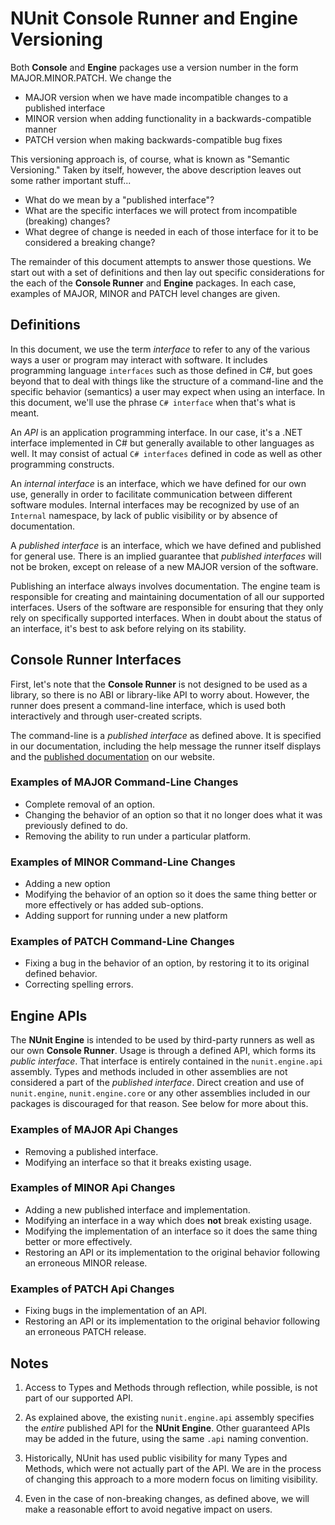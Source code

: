 # NUnit Console Runner and Engine Versioning

Both **Console** and **Engine** packages use a version number in the form MAJOR.MINOR.PATCH. We change the

- MAJOR version when we have made incompatible changes to a published interface
- MINOR version when adding functionality in a backwards-compatible manner
- PATCH version when making backwards-compatible bug fixes

This versioning approach is, of course, what is known as "Semantic Versioning." Taken by itself, however, the above description leaves out some rather important stuff...

* What do we mean by a "published interface"?
* What are the specific interfaces we will protect from incompatible (breaking) changes?
* What degree of change is needed in each of those interface for it to be considered a breaking change?

The remainder of this document attempts to answer those questions. We start out with a set of definitions and then lay out specific considerations for the each of the **Console Runner** and **Engine** packages. In each case, examples of MAJOR, MINOR and PATCH level changes are given.

## Definitions

In this document, we use the term _interface_ to refer to any of the various ways a user or program may interact with software. It includes programming language `interfaces` such as those defined in C#, but goes beyond that to deal with things like the structure of a command-line and the specific behavior (semantics) a user may expect when using an interface. In this document, we'll use the phrase `C# interface` when that's what is meant.

An _API_ is an application programming interface. In our case, it's a .NET interface implemented in C# but generally available to other languages as well. It may consist of actual `C# interfaces` defined in code as well as other programming constructs.

An _internal interface_ is an interface, which we have defined for our own use, generally in order to facilitate communication between different software modules. Internal interfaces may be recognized by use of an `Internal` namespace, by lack of public visibility or by absence of documentation.

A _published interface_ is an interface, which we have defined and published for general use. There is an implied guarantee that _published interfaces_ will not be broken, except on release of a new MAJOR version of the software.

Publishing an interface always involves documentation. The engine team is responsible for creating and maintaining documentation of all our supported interfaces. Users of the software are responsible for ensuring that they only rely on specifically supported interfaces. When in doubt about the status of an interface, it's best to ask before relying on its stability.

## Console Runner Interfaces

First, let's note that the **Console Runner** is not designed to be used as a library, so there is no ABI or library-like API to worry about. However, the runner does present a command-line interface, which is used both interactively and through user-created scripts.

The command-line is a _published interface_ as defined above. It is specified in our documentation, including the help message the runner itself displays and the [published documentation](https://docs.nunit.org/articles/nunit/running-tests/Console-Command-Line.html) on our website.

### Examples of MAJOR Command-Line Changes

- Complete removal of an option.
- Changing the behavior of an option so that it no longer does what it was previously defined to do.
- Removing the ability to run under a particular platform.

### Examples of MINOR Command-Line Changes

- Adding a new option
- Modifying the behavior of an option so it does the same thing better or more effectively or has added sub-options.
- Adding support for running under a new platform

### Examples of PATCH Command-Line Changes

- Fixing a bug in the behavior of an option, by restoring it to its original defined behavior.
- Correcting spelling errors.

## Engine APIs

The **NUnit Engine** is intended to be used by third-party runners as well as our own **Console Runner**. Usage is through a defined API, which forms its _public interface_. That interface is entirely contained in the `nunit.engine.api` assembly. Types and methods included in other assemblies are not considered a part of the _published interface_. Direct creation and use of `nunit.engine`, `nunit.engine.core` or any other assemblies included in our packages is discouraged for that reason. See below for more about this.

### Examples of MAJOR Api Changes

- Removing a published interface.
- Modifying an interface so that it breaks existing usage.

### Examples of MINOR Api Changes

- Adding a new published interface and implementation.
- Modifying an interface in a way which does __not__ break existing usage.
- Modifying the implementation of an interface so it does the same thing better or more effectively.
- Restoring an API or its implementation to the original behavior following an erroneous MINOR release.

### Examples of PATCH Api Changes

- Fixing bugs in the implementation of an API.
- Restoring an API or its implementation to the original behavior following an erroneous PATCH release.

## Notes

1. Access to Types and Methods through reflection, while possible, is not part of our supported API.

2. As explained above, the existing `nunit.engine.api` assembly specifies the _entire_ published API for the **NUnit Engine**. Other guaranteed APIs may be added in the future, using the same `.api` naming convention.

3. Historically, NUnit has used public visibility for many Types and Methods, which were not actually part of the API. We are in the process of changing this approach to a more modern focus on limiting visibility.

4. Even in the case of non-breaking changes, as defined above, we will make a reasonable  effort to avoid negative impact on users.

